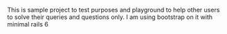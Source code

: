 This is sample project to test purposes and playground to help other users to solve their queries and questions only. I am using bootstrap on it with minimal rails 6

